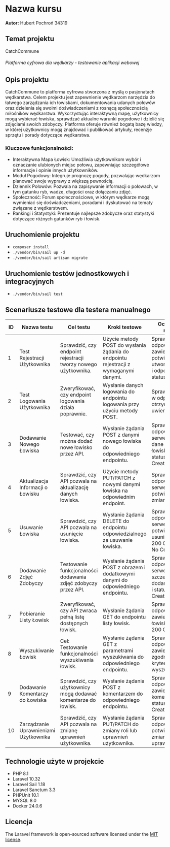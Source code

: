 
# Nazwa kursu

**Autor:** Hubert Pochroń 34319

## Temat projektu

CatchCommune
###### Platforma cyfrowa dla wędkarzy - testowanie aplikacji webowej

## Opis projektu

CatchCommune to platforma cyfrowa stworzona z myślą o pasjonatach wędkarstwa. Celem projektu jest zapewnienie wędkarzom narzędzia do łatwego zarządzania ich łowiskami, dokumentowania udanych połowów oraz dzielenia się swoimi doświadczeniami z rosnącą społecznością miłośników wędkarstwa. Wykorzystując interaktywną mapę, użytkownicy mogą wybierać łowiska, sprawdzać aktualne warunki pogodowe i dzielić się zdjęciami swoich zdobyczy. Platforma oferuje również bogatą bazę wiedzy, w której użytkownicy mogą znajdować i publikować artykuły, recenzje sprzętu i porady dotyczące wędkarstwa.

### Kluczowe funkcjonalności:
- Interaktywna Mapa Łowisk: Umożliwia użytkownikom wybór i oznaczanie ulubionych miejsc połowu, zapewniając szczegółowe informacje i opinie innych użytkowników.
- Moduł Pogodowy: Integruje prognozę pogody, pozwalając wędkarzom planować swoje wyprawy z większą pewnością.
- Dziennik Połowów: Pozwala na zapisywanie informacji o połowach, w tym gatunku ryb, wadze, długości oraz dołączaniu zdjęć.
- Społeczność: Forum społecznościowe, w którym wędkarze mogą wymieniać się doświadczeniami, poradami i dyskutować na tematy związane z wędkarstwem.
- Rankingi i Statystyki: Prezentuje najlepsze zdobycze oraz statystyki dotyczące różnych gatunków ryb i łowisk.

## Uruchomienie projektu

-  `composer install`
-  `./vendor/bin/sail up -d`
-  `./vendor/bin/sail artisan migrate`

## Uruchomienie testów jednostkowych i integracyjnych

-  `./vendor/bin/sail test`

[//]: # (## Dokumentacja API)

## Scenariusze testowe dla testera manualnego

| ID | **Nazwa testu**            | **Cel testu**                                             | **Kroki testowe**                                                             | **Oczekiwany rezultat**                                                               |
|----|----------------------------|-----------------------------------------------------------|-------------------------------------------------------------------------------|---------------------------------------------------------------------------------------|
| 1  | Test Rejestracji Użytkownika | Sprawdzić, czy endpoint rejestracji tworzy nowego użytkownika. | Użycie metody POST do wysłania żądania do endpointu rejestracji z wymaganymi danymi. | Sprawdzenie, czy odpowiedź zawiera potwierdzenie utworzenia konta i odpowiedni status HTTP. |
| 2  | Test Logowania Użytkownika | Zweryfikować, czy endpoint logowania działa poprawnie.    | Wysłanie danych logowania do endpointu logowania przy użyciu metody POST.     | Sprawdzenie, czy w odpowiedzi otrzymano token uwierzytelniający.                      |
| 3  | Dodawanie Nowego Łowiska   | Testować, czy można dodać nowe łowisko przez API.         | Wysłanie żądania POST z danymi nowego łowiska do odpowiedniego endpointu.     | Sprawdzenie, czy odpowiedź serwera zawiera dane dodanego łowiska oraz status 201 Created. |
| 4  |Aktualizacja Informacji o Łowisku|Sprawdzić, czy API pozwala na aktualizację danych łowiska.|Użycie metody PUT/PATCH z nowymi danymi łowiska na odpowiednim endpoint.|Sprawdzenie, czy odpowiedź serwera potwierdza zmiany.|
| 5  |Usuwanie Łowiska|Sprawdzić, czy API pozwala na usunięcie łowiska.|Wysłanie żądania DELETE do endpointu odpowiedzialnego za usuwanie łowiska.|Sprawdzenie, czy odpowiedź serwera zawiera potwierdzenie usunięcia i status 200 OK lub 204 No Content.|
| 6  |Dodawanie Zdjęć Zdobyczy|Testowanie funkcjonalności dodawania zdjęć zdobyczy przez API.|Wysłanie żądania POST z obrazem i dodatkowymi danymi do odpowiedniego endpointu.|Sprawdzenie, czy odpowiedź serwera zawiera szczegóły dodanego zdjęcia i status 201 Created.|
| 7  |Pobieranie Listy Łowisk|Zweryfikować, czy API zwraca pełną listę dostępnych łowisk.|Wysłanie żądania GET do endpointu listy łowisk.|Sprawdzenie, czy odpowiedź zawiera listę łowisk i status 200 OK.|
| 8  |Wyszukiwanie Łowisk|Cel: Testowanie funkcjonalności wyszukiwania łowisk.|Wysłanie żądania GET z parametrami wyszukiwania do odpowiedniego endpointu.|Sprawdzenie, czy odpowiedź zawiera wyniki zgodne z kryteriami wyszukiwania.|
| 9  |Dodawanie Komentarzy do Łowiska|Sprawdzić, czy użytkownicy mogą dodawać komentarze do łowisk.|Wysłanie żądania POST z komentarzem do odpowiedniego endpointu.|Sprawdzenie, czy odpowiedź zawiera dodany komentarz i status 201 Created.|
| 10 |Zarządzanie Uprawnieniami Użytkownika|Sprawdzić, czy API pozwala na zmianę uprawnień użytkownika.|Wysłanie żądania PUT/PATCH do zmiany roli lub uprawnień użytkownika.|Sprawdzenie, czy odpowiedź potwierdza zmianę uprawnień.|


## Technologie użyte w projekcie

- PHP 8.1
- Laravel 10.32
- Laravel Sail 1.18
- Laravel Sanctum 3.3
- PHPUnit 10.1
- MYSQL 8.0
- Docker 24.0.6

## Licencja

The Laravel framework is open-sourced software licensed under the [MIT license](https://opensource.org/licenses/MIT).
